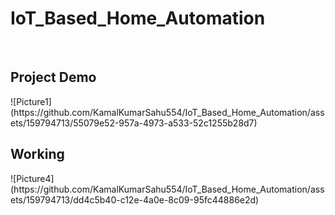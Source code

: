 # IoT_Based_Home_Automation
<br>
<h2>Project Demo</h2>
![Picture1](https://github.com/KamalKumarSahu554/IoT_Based_Home_Automation/assets/159794713/55079e52-957a-4973-a533-52c1255b28d7)
<br>
<h2>Working</h2>
![Picture4](https://github.com/KamalKumarSahu554/IoT_Based_Home_Automation/assets/159794713/dd4c5b40-c12e-4a0e-8c09-95fc44886e2d)

